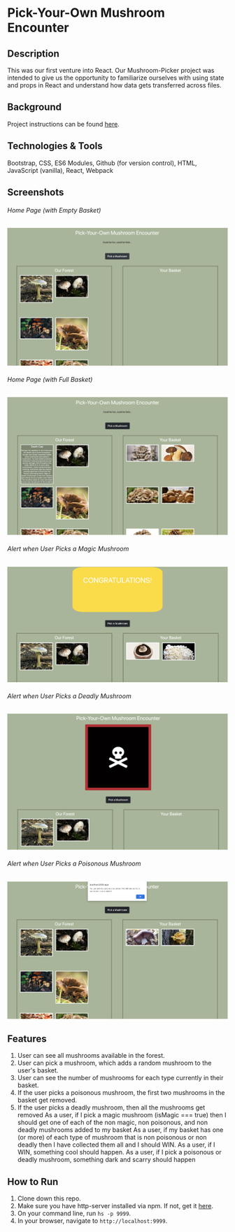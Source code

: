 # Pick-Your-Own Mushroom Encounter

## Description
This was our first venture into React. Our Mushroom-Picker project was intended to give us the opportunity to familiarize ourselves with using state and props in React and understand how data gets transferred across files. 

## Background
Project instructions can be found [here](https://github.com/nss-nightclass-projects/exercise-vault/blob/master/REACT_mushroom_picker.md).

## Technologies & Tools
Bootstrap, CSS, ES6 Modules, Github (for version control), HTML, JavaScript (vanilla), React, Webpack


## Screenshots

###### Home Page (with Empty Basket)
![Home Page with Empty Basket](./mushroom_images/home_empty.png)

###### Home Page (with Full Basket)
![Home Page with Full Basket](./mushroom_images/home_full.png)

###### Alert when User Picks a Magic Mushroom
![Magic Mushroom](./mushroom_images/magic_reward.png)

###### Alert when User Picks a Deadly Mushroom 
![Deadly Mushroom](./mushroom_images/deadly_reward.png)

###### Alert when User Picks a Poisonous Mushroom
![Poisonous Mushroom](./mushroom_images/poisonous.png)

## Features
1. User can see all mushrooms available in the forest.
1. User can pick a mushroom, which adds a random mushroom to the user's basket. 
1. User can see the number of mushrooms for each type currently in their basket. 
1. If the user picks a poisonous mushroom, the first two mushrooms in the basket get removed. 
1. If the user picks a deadly mushroom, then all the mushrooms get removed
As a user, if I pick a magic mushroom (isMagic === true) then I should get one of each of the non magic, non poisonous, and non deadly mushrooms added to my basket
As a user, if my basket has one (or more) of each type of mushroom that is non poisonous or non deadly then I have collected them all and I should WIN.
As a user, if I WIN, something cool should happen.
As a user, if I pick a poisonous or deadly mushroom, something dark and scarry should happen

## How to Run
1. Clone down this repo.
1. Make sure you have http-server installed via npm. If not, get it [here](https://www.npmjs.com/package/http-server).
1. On your command line, run `hs -p 9999`.
1. In your browser, navigate to `http://localhost:9999`.
